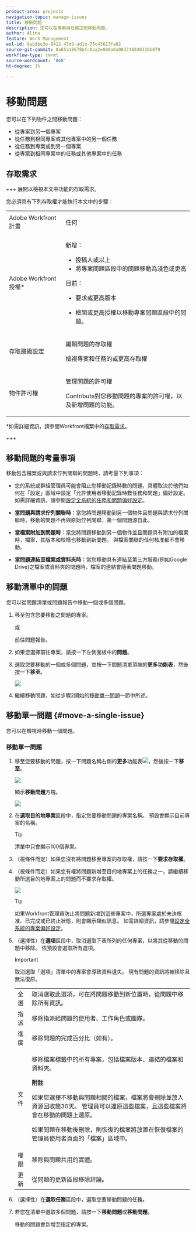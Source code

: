 ```yaml
---
product-area: projects
navigation-topic: manage-issues
title: 移動問題
description: 您可以在專案與任務之間移動問題。
author: Alina
feature: Work Management
exl-id: 8ab9be3e-0412-43d9-ad1e-75c43613fa82
source-git-commit: 0a65a18678bfc0aa2e080a0a983746040310b079
workflow-type: tm+mt
source-wordcount: '868'
ht-degree: 1%

---
```


# 移動問題

<!--Audited: 12/2024-->

<!--<span class="preview">The highlighted information on this page refers to functionality not yet generally available. It is available only in the Preview environment for all customers. After the monthly releases to Production, the same features are also available in the Production environment for customers who enabled fast releases. </span>   

<span class="preview">For information about fast releases, see [Enable or disable fast releases for your organization](/help/quicksilver/administration-and-setup/set-up-workfront/configure-system-defaults/enable-fast-release-process.md). </span>-->

您可以在下列物件之間移動問題：

* 從專案到另一個專案
* 從任務到相同專案或其他專案中的另一個任務
* 從任務到專案或到另一個專案
* 從專案到相同專案中的任務或其他專案中的任務

## 存取需求

+++ 展開以檢視本文中功能的存取需求。

您必須具有下列存取權才能執行本文中的步驟：

<table style="table-layout:auto"> 
 <col> 
 <col> 
 <tbody> 
  <tr> 
   <td role="rowheader">Adobe Workfront計畫</td> 
   <td> <p>任何</p> </td> 
  </tr> 
  <tr> 
   <td role="rowheader">Adobe Workfront授權*</td> 
   <td> <p>新增：</p> 
   <ul><li>投稿人或以上</li>
   <li>將專案問題區段中的問題移動為淺色或更高</li></ul>
   <p>目前：</p>
   <ul>
   <li><p>要求或更高版本</p></li>
   <li><p>檢閱或更高授權以移動專案問題區段中的問題。</p></li></ul>   
     </td> 
  </tr> 
  <tr> 
   <td role="rowheader">存取層級設定</td> 
   <td> <p>編輯問題的存取權</p> <p>檢視專案和任務的或更高存取權</p> </td> 
  </tr> 
  <tr> 
   <td role="rowheader">物件許可權</td> 
   <td> <p>管理問題的許可權</p> <p>Contribute對您移動問題的專案的許可權，以及新增問題的功能。</td> 
  </tr> 
 </tbody> 
</table>

*如需詳細資訊，請參閱Workfront檔案中的[存取需求](/help/quicksilver/administration-and-setup/add-users/access-levels-and-object-permissions/access-level-requirements-in-documentation.md)。

+++

## 移動問題的考量事項

移動包含檔案或與請求佇列關聯的問題時，請考量下列事項：

* 您的系統或群組管理員可能會阻止您移動記錄時數的問題，具體取決於他們如何在「設定」區域中設定「允許使用者移動記錄時數任務和問題」偏好設定。 如需詳細資訊，請參閱[設定全系統的任務和問題偏好設定](/help/quicksilver/administration-and-setup/set-up-workfront/configure-system-defaults/set-task-issue-preferences.md)。

* **當問題與請求佇列關聯時：**&#x200B;當您將問題移動到另一個物件且問題與請求佇列關聯時，移動的問題不再與原始佇列關聯，第一個問題源自此。
* **當檔案附加到問題時：**&#x200B;當您將問題移動到另一個物件並且問題具有附加的檔案時，檔案、其版本和校樣也移動到新問題。 與檔案關聯的任何核准都不會移動。
* **當問題連結至檔案或資料夾時：**&#x200B;當您移動具有連結至第三方服務(例如Google Drive)之檔案或資料夾的問題時，檔案的連結會隨著問題移動。

## 移動清單中的問題

您可以從問題清單或問題報告中移動一個或多個問題。

1. 移至包含您要移動之問題的專案。

   或

   前往問題報告。

1. 如果您選擇前往專案，請按一下左側面板中的&#x200B;**問題**。
1. 選取您要移動的一個或多個問題，並按一下問題清單頂端的&#x200B;**更多功能表**，然後按一下&#x200B;**移至**。

   ![](assets/copy-and-move-to-links-for-issue-in-a-list-nwe-350x119.png)

1. 繼續移動問題，如從步驟2開始的[移動單一問題](#move-a-single-issue)一節中所述。

## 移動單一問題 {#move-a-single-issue}

您可以在檢視時移動一個問題。

### 移動單一問題

1. 移至您要移動的問題，按一下問題名稱右側的&#x200B;**更多**&#x200B;功能表![](assets/more-icon.png)，然後按一下&#x200B;**移至**。

   ![](assets/nwe-move-at-issue-level-highlighted-350x579.png)

   顯示&#x200B;**移動問題**&#x200B;方塊。

   ![](assets/move-issue-box-nwe-350x280.png)

1. 在&#x200B;**選取目的地專案**&#x200B;區段中，指定您要移動問題的專案名稱。 預設會顯示目前專案的名稱。

   >[!TIP]
   >
   >清單中只會顯示100個專案。

1. （視條件而定）如果您沒有將問題移至專案的存取權，請按一下&#x200B;**要求存取權**。
1. （視條件而定）如果您有權將問題新增至目的地專案上的任務之一，請繼續移動所選目的地專案上的問題而不要求存取權。

   ![](assets/move-issue-request-access-from-project-nwe-350x118.png)

   >[!TIP]
   >
   >如果Workfront管理員防止將問題新增到這些專案中，所選專案處於未決核准、已完成或已終止狀態，則會顯示類似訊息。 如需詳細資訊，請參閱[設定全系統的專案偏好設定](../../../administration-and-setup/set-up-workfront/configure-system-defaults/set-project-preferences.md)。

1. （選擇性）在&#x200B;**選項**&#x200B;區段中，取消選取下表所列的任何專案，以將其從移動的問題中移除。 依預設會選取所有選項。

   >[!IMPORTANT]
   >
   >取消選取「選項」清單中的專案會導致資料遺失。 現有問題的資訊將被移除且無法復原。

   <table style="table-layout:auto"> 
    <col> 
    <col> 
    <tbody> 
     <tr> 
      <td role="rowheader">全選</td> 
      <td>取消選取此選項，可在將問題移動到新位置時，從問題中移除所有資訊。 </td> 
     </tr> 
     <tr> 
      <td role="rowheader">指派</td> 
      <td>移除指派給問題的使用者、工作角色或團隊。</td> 
     </tr> 
     <tr> 
      <td role="rowheader">進度</td> 
      <td>移除問題的完成百分比（如有）。 </td> 
     </tr> 
     <tr> 
      <td role="rowheader"><p>文件</p></td> 
      <td> <p>移除檔案標籤中的所有專案，包括檔案版本、連結的檔案和資料夾。

   <b>附註</b>

   如果您選擇不移動與問題相關的檔案，檔案將會刪除並放入資源回收筒30天。 管理員可以還原這些檔案，且這些檔案將會在移動的問題上還原。

   如果問題在移動後刪除，則恢復的檔案將放置在恢復檔案的管理員使用者頁面的「檔案」區域中。
   <br> </p> </td>
   </tr> 
     <tr> 
      <td role="rowheader">權限</td> 
      <td>移除與問題共用的實體。 </td> 
     </tr> 
     <tr> 
      <td role="rowheader">更新</td> 
      <td>從問題的更新區段移除評論。</td> 
     </tr> 
    </tbody> 
   </table>


1. （選擇性）在&#x200B;**選取任務**&#x200B;區段中，選取您要移動問題的任務。
1. 若您在清單中選取多個問題，請按一下&#x200B;**移動問題**&#x200B;或&#x200B;**移動問題**。

   移動的問題會新增至指定的專案。




